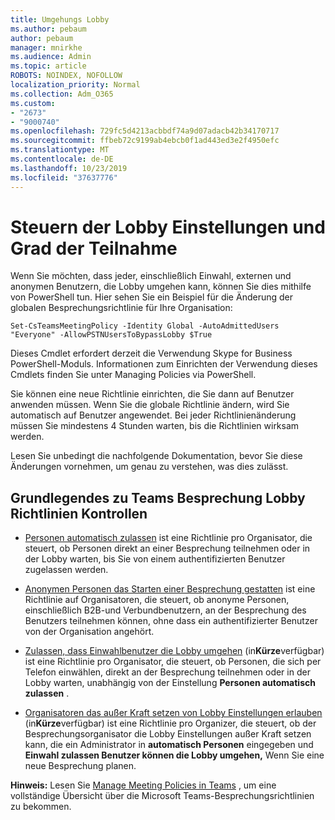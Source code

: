 ```yaml
---
title: Umgehungs Lobby
ms.author: pebaum
author: pebaum
manager: mnirkhe
ms.audience: Admin
ms.topic: article
ROBOTS: NOINDEX, NOFOLLOW
localization_priority: Normal
ms.collection: Adm_O365
ms.custom:
- "2673"
- "9000740"
ms.openlocfilehash: 729fc5d4213acbbdf74a9d07adacb42b34170717
ms.sourcegitcommit: ffbeb72c9199ab4ebcb0f1ad443ed3e2f4950efc
ms.translationtype: MT
ms.contentlocale: de-DE
ms.lasthandoff: 10/23/2019
ms.locfileid: "37637776"
---
```

# <a name="control-lobby-settings-and-level-of-participation"></a>Steuern der Lobby Einstellungen und Grad der Teilnahme

Wenn Sie möchten, dass jeder, einschließlich Einwahl, externen und anonymen Benutzern, die Lobby umgehen kann, können Sie dies mithilfe von PowerShell tun. Hier sehen Sie ein Beispiel für die Änderung der globalen Besprechungsrichtlinie für Ihre Organisation:

`Set-CsTeamsMeetingPolicy -Identity Global -AutoAdmittedUsers "Everyone" -AllowPSTNUsersToBypassLobby $True`

Dieses Cmdlet erfordert derzeit die Verwendung Skype for Business PowerShell-Moduls. Informationen zum Einrichten der Verwendung dieses Cmdlets finden Sie unter Managing Policies via PowerShell.

Sie können eine neue Richtlinie einrichten, die Sie dann auf Benutzer anwenden müssen. Wenn Sie die globale Richtlinie ändern, wird Sie automatisch auf Benutzer angewendet. Bei jeder Richtlinienänderung müssen Sie mindestens 4 Stunden warten, bis die Richtlinien wirksam werden.

Lesen Sie unbedingt die nachfolgende Dokumentation, bevor Sie diese Änderungen vornehmen, um genau zu verstehen, was dies zulässt.

## <a name="understanding-teams-meeting-lobby-policy-controls"></a>Grundlegendes zu Teams Besprechung Lobby Richtlinien Kontrollen

- [Personen automatisch zulassen](https://docs.microsoft.com/microsoftteams/meeting-policies-in-teams#automatically-admit-people) ist eine Richtlinie pro Organisator, die steuert, ob Personen direkt an einer Besprechung teilnehmen oder in der Lobby warten, bis Sie von einem authentifizierten Benutzer zugelassen werden.

- [Anonymen Personen das Starten einer Besprechung gestatten](https://docs.microsoft.com/microsoftteams/meeting-policies-in-teams#allow-anonymous-people-to-start-a-meeting) ist eine Richtlinie auf Organisatoren, die steuert, ob anonyme Personen, einschließlich B2B-und Verbundbenutzern, an der Besprechung des Benutzers teilnehmen können, ohne dass ein authentifizierter Benutzer von der Organisation angehört.

- [Zulassen, dass Einwahlbenutzer die Lobby umgehen](https://docs.microsoft.com/en-us/microsoftteams/meeting-policies-in-teams#allow-dial-in-users-to-bypass-the-lobby-coming-soon) (in**Kürze**verfügbar) ist eine Richtlinie pro Organisator, die steuert, ob Personen, die sich per Telefon einwählen, direkt an der Besprechung teilnehmen oder in der Lobby warten, unabhängig von der Einstellung **Personen automatisch zulassen** .

- [Organisatoren das außer Kraft setzen von Lobby Einstellungen erlauben](https://docs.microsoft.com/microsoftteams/meeting-policies-in-teams#allow-organizers-to-override-lobby-settings-coming-soon) (in**Kürze**verfügbar) ist eine Richtlinie pro Organizer, die steuert, ob der Besprechungsorganisator die Lobby Einstellungen außer Kraft setzen kann, die ein Administrator in **automatisch Personen** eingegeben und **Einwahl zulassen Benutzer können die Lobby umgehen,** Wenn Sie eine neue Besprechung planen.

**Hinweis:** Lesen Sie [Manage Meeting Policies in Teams](https://docs.microsoft.com/en-us/microsoftteams/meeting-policies-in-teams) , um eine vollständige Übersicht über die Microsoft Teams-Besprechungsrichtlinien zu bekommen.
